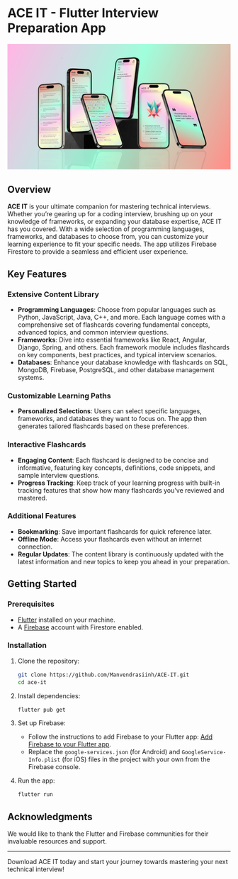 # ACE IT - Flutter Interview Preparation App

<img src="https://raw.githubusercontent.com/Manvendrasiinh/Manvendrasiinh/main/Assets/MockUp.png" alt="Loading...">

## Overview
**ACE IT** is your ultimate companion for mastering technical interviews. Whether you’re gearing up for a coding interview, brushing up on your knowledge of frameworks, or expanding your database expertise, ACE IT has you covered. With a wide selection of programming languages, frameworks, and databases to choose from, you can customize your learning experience to fit your specific needs. The app utilizes Firebase Firestore to provide a seamless and efficient user experience.

## Key Features

### Extensive Content Library
- **Programming Languages**: Choose from popular languages such as Python, JavaScript, Java, C++, and more. Each language comes with a comprehensive set of flashcards covering fundamental concepts, advanced topics, and common interview questions.
- **Frameworks**: Dive into essential frameworks like React, Angular, Django, Spring, and others. Each framework module includes flashcards on key components, best practices, and typical interview scenarios.
- **Databases**: Enhance your database knowledge with flashcards on SQL, MongoDB, Firebase, PostgreSQL, and other database management systems.

### Customizable Learning Paths
- **Personalized Selections**: Users can select specific languages, frameworks, and databases they want to focus on. The app then generates tailored flashcards based on these preferences.

### Interactive Flashcards
- **Engaging Content**: Each flashcard is designed to be concise and informative, featuring key concepts, definitions, code snippets, and sample interview questions.
- **Progress Tracking**: Keep track of your learning progress with built-in tracking features that show how many flashcards you’ve reviewed and mastered.

### Additional Features
- **Bookmarking**: Save important flashcards for quick reference later.
- **Offline Mode**: Access your flashcards even without an internet connection.
- **Regular Updates**: The content library is continuously updated with the latest information and new topics to keep you ahead in your preparation.

## Getting Started

### Prerequisites
- [Flutter](https://flutter.dev/docs/get-started/install) installed on your machine.
- A [Firebase](https://firebase.google.com/) account with Firestore enabled.

### Installation

1. Clone the repository:
    ```sh
    git clone https://github.com/Manvendrasiinh/ACE-IT.git
    cd ace-it
    ```

2. Install dependencies:
    ```sh
    flutter pub get
    ```

3. Set up Firebase:
    - Follow the instructions to add Firebase to your Flutter app: [Add Firebase to your Flutter app](https://firebase.google.com/docs/flutter/setup).
    - Replace the `google-services.json` (for Android) and `GoogleService-Info.plist` (for iOS) files in the project with your own from the Firebase console.

4. Run the app:
    ```sh
    flutter run
    ```

## Acknowledgments
We would like to thank the Flutter and Firebase communities for their invaluable resources and support.

---

Download ACE IT today and start your journey towards mastering your next technical interview!
